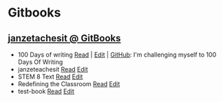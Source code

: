 # Gitbooks

## [janzetachesit @ GitBooks](https://www.gitbook.com/@janzeteachesit)
- 100 Days of writing [Read](https://janzeteachesit.gitbooks.io/100-days-of-writing/content/) | [Edit](https://www.gitbook.com/book/janzeteachesit/100-days-of-writing/edit#/edit/master/README.md) | [GitHub](https://github.com/janzeteachesit/100-days-of-writing): I'm challenging myself to 100 Days Of Writing
- janzeteachesit [Read](https://janzeteachesit.gitbooks.io/janzeteachesit/content/) [Edit](https://www.gitbook.com/book/janzeteachesit/janzeteachesit/edit#/edit/master/README.md?_k=k1m0v5)
- STEM 8 Text [Read](https://janzeteachesit.gitbooks.io/stem-8-text/content/) [Edit](https://www.gitbook.com/book/janzeteachesit/stem-8-text/edit#/edit/?_k=37mbri)
- Redefining the Classroom [Read](https://janzeteachesit.gitbooks.io/redefining-the-classroom/content/) [Edit](https://www.gitbook.com/book/janzeteachesit/redefining-the-classroom/edit#/edit/master/README.md?_k=m5jah1)
- test-book [Read](https://janzeteachesit.gitbooks.io/test-book/content/) [Edit](https://www.gitbook.com/book/janzeteachesit/test-book/edit#/edit/master/README.md)
